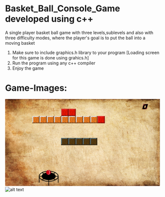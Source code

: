 # Basket_Ball_Console_Game developed using c++
A single player basket ball game with three levels,sublevels and also with three difficulty modes, where the player's goal is to put the ball into a moving basket

1. Make sure to include graphics.h library to your program [Loading screen for this game is done using grahics.h]
2. Run the program using any c++ compiler
3. Enjoy the game

# Game-Images:
![alt text](https://github.com/a-l-l-a-n/Block-Breaker-Game-Unity/blob/main/Game_Images/Game_Screen_1.png)
![alt text](https://github.com/a-l-l-a-n/Block-Breaker-Game-Unity/blob/main/Game_Images/Game_Screen_2.png)

